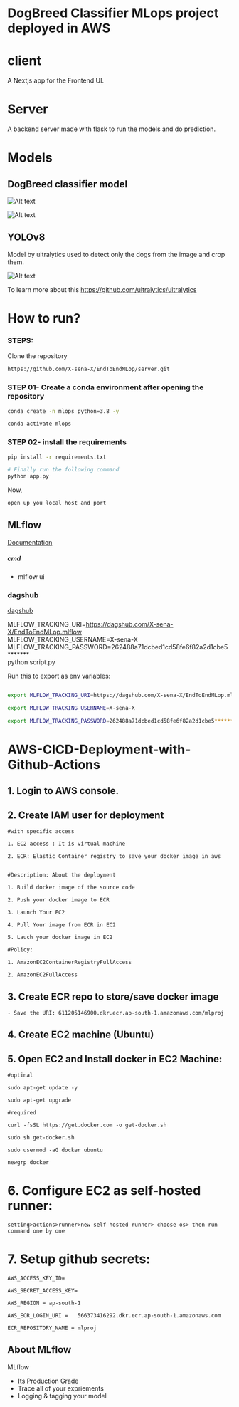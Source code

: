 # DogBreed Classifier MLops project deployed in AWS


# client 
A Nextjs app for the Frontend UI.

# Server
A backend server made with flask to run the models and do prediction.


# Models

## DogBreed classifier model

![Alt text](https://miro.medium.com/v2/resize%253Afit%253A1400/format%253Awebp/1%252AInu_zWY2VSZulVuat0Hbwg.png)

![Alt text](https://lh5.googleusercontent.com/1iAqzYErD-KDbcmvYHcJddwsDI0-LxBUjeatxH6Io0ckR7zcA5hVX0aaBqYw9b3a3TVOonYGiW_j6EeW3s8qCJHdudl8ayg8sol-9XCFW_U45W63l5vzK0DLiqg_ucfWG10YVzq5hwzDPds4CkNM7Og)

## YOLOv8 
Model by ultralytics used to detect only the dogs from the image and crop them.

![Alt text](https://miro.medium.com/v2/resize:fit:1400/0*IF_Sg4ehKMWR-_Dt)

To learn more about this https://github.com/ultralytics/ultralytics



# How to run?
### STEPS:

Clone the repository

```bash
https://github.com/X-sena-X/EndToEndMLop/server.git
```
### STEP 01- Create a conda environment after opening the repository

```bash
conda create -n mlops python=3.8 -y
```

```bash
conda activate mlops
```


### STEP 02- install the requirements
```bash
pip install -r requirements.txt
```


```bash
# Finally run the following command
python app.py
```

Now,
```bash
open up you local host and port
```



## MLflow

[Documentation](https://mlflow.org/docs/latest/index.html)


##### cmd
- mlflow ui

### dagshub
[dagshub](https://dagshub.com/)

MLFLOW_TRACKING_URI=https://dagshub.com/X-sena-X/EndToEndMLop.mlflow \
MLFLOW_TRACKING_USERNAME=X-sena-X \
MLFLOW_TRACKING_PASSWORD=262488a71dcbed1cd58fe6f82a2d1cbe5******* \
python script.py

Run this to export as env variables:

```bash

export MLFLOW_TRACKING_URI=https://dagshub.com/X-sena-X/EndToEndMLop.mlflow 

export MLFLOW_TRACKING_USERNAME=X-sena-X 

export MLFLOW_TRACKING_PASSWORD=262488a71dcbed1cd58fe6f82a2d1cbe5*******

```



# AWS-CICD-Deployment-with-Github-Actions

## 1. Login to AWS console.

## 2. Create IAM user for deployment

	#with specific access

	1. EC2 access : It is virtual machine

	2. ECR: Elastic Container registry to save your docker image in aws


	#Description: About the deployment

	1. Build docker image of the source code

	2. Push your docker image to ECR

	3. Launch Your EC2 

	4. Pull Your image from ECR in EC2

	5. Lauch your docker image in EC2

	#Policy:

	1. AmazonEC2ContainerRegistryFullAccess

	2. AmazonEC2FullAccess

	
## 3. Create ECR repo to store/save docker image
    - Save the URI: 611205146900.dkr.ecr.ap-south-1.amazonaws.com/mlproj

	
## 4. Create EC2 machine (Ubuntu) 

## 5. Open EC2 and Install docker in EC2 Machine:
	
	
	#optinal

	sudo apt-get update -y

	sudo apt-get upgrade
	
	#required

	curl -fsSL https://get.docker.com -o get-docker.sh

	sudo sh get-docker.sh

	sudo usermod -aG docker ubuntu

	newgrp docker
	
# 6. Configure EC2 as self-hosted runner:
    setting>actions>runner>new self hosted runner> choose os> then run command one by one


# 7. Setup github secrets:

    AWS_ACCESS_KEY_ID=

    AWS_SECRET_ACCESS_KEY=

    AWS_REGION = ap-south-1

    AWS_ECR_LOGIN_URI =   566373416292.dkr.ecr.ap-south-1.amazonaws.com

    ECR_REPOSITORY_NAME = mlproj




## About MLflow 
MLflow

 - Its Production Grade
 - Trace all of your expriements
 - Logging & tagging your model


